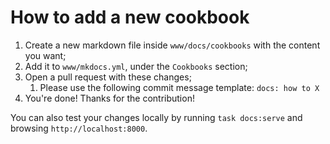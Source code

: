 # How to add a new cookbook

1. Create a new markdown file inside `www/docs/cookbooks` with the content you want;
2. Add it to `www/mkdocs.yml`, under the `Cookbooks` section;
3. Open a pull request with these changes;
   1. Please use the following commit message template: `docs: how to X`
4. You're done! Thanks for the contribution!

You can also test your changes locally by running `task docs:serve` and browsing
`http://localhost:8000`.
